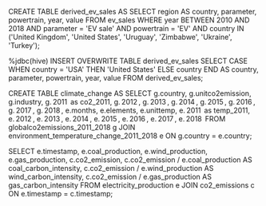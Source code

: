 CREATE TABLE derived_ev_sales AS
SELECT
  region AS country,
  parameter,
  powertrain,
  year,
  value
FROM
  ev_sales
WHERE
  year BETWEEN 2010 AND 2018
  AND parameter = 'EV sale'
  AND powertrain = 'EV'
  AND country IN ('United Kingdom', 'United States', 'Uruguay', 'Zimbabwe', 'Ukraine', 'Turkey');

%jdbc(hive)
INSERT OVERWRITE TABLE derived_ev_sales
SELECT
    CASE
        WHEN country = 'USA' THEN 'United States'
        ELSE country
    END AS country,
    parameter,
    powertrain,
    year,
    value
FROM
  derived_ev_sales;


CREATE TABLE climate_change AS
SELECT 
    g.country, 
    g.unitco2emission, 
    g.industry,
    g.⁠ 2011 ⁠ as co2_2011,
    g.⁠ 2012 ⁠, 
    g.⁠ 2013 ⁠, 
    g.⁠ 2014 ⁠, 
    g.⁠ 2015 ⁠, 
    g.⁠ 2016 ⁠, 
    g.⁠ 2017 ⁠, 
    g.⁠ 2018 ⁠,
    e.months, 
    e.elements, 
    e.unittemp,
    e.⁠ 2011 ⁠ as temp_2011,
    e.⁠ 2012 ⁠, 
    e.⁠ 2013 ⁠, 
    e.⁠ 2014 ⁠, 
    e.⁠ 2015 ⁠, 
    e.⁠ 2016 ⁠, 
    e.⁠ 2017 ⁠, 
    e.⁠ 2018 ⁠
FROM 
    globalco2emissions_2011_2018 g
JOIN 
    environment_temperature_change_2011_2018 e ON g.country = e.country;


SELECT
  e.timestamp,
  e.coal_production,
  e.wind_production,
  e.gas_production,
  c.co2_emission,
  c.co2_emission / e.coal_production AS coal_carbon_intensity,
  c.co2_emission / e.wind_production AS wind_carbon_intensity,
  c.co2_emission / e.gas_production AS gas_carbon_intensity
FROM
  electricity_production e
JOIN
  co2_emissions c ON e.timestamp = c.timestamp;